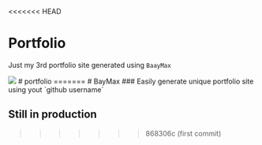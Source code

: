 <<<<<<< HEAD
# Portfolio

Just my 3rd portfolio site generated using `BaayMax`

<img src="https://github.com/Gurnoor/baaymax-assets/blob/main/app.png?raw=true">
# portfolio
=======
# BayMax
### Easily generate unique portfolio site using yout `github username`



## Still in production
>>>>>>> 868306c (first commit)
